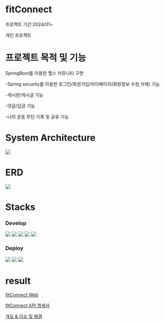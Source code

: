 # fitConnect
프로젝트 기간:2024/01~

개인 프로젝트

# 프로젝트 목적 및 기능
SpringBoot를 이용한 헬스 커뮤니티 구현

-Spring security를 이용한 로그인/회원가입/마이페이지(회원정보 수정,삭제) 기능

-게시판/게시글 기능

-댓글/답글 기능

-나의 운동 루틴 기록 및 공유 기능

# System Architecture
<img src="https://github.com/Jaehyunnnlee/fitConnect/assets/117609943/8b0f67a7-5ea3-4147-8774-13f29858ee28">

# ERD
<img src="https://github.com/Jaehyunnnlee/fitConnect/assets/117609943/8eae6dfa-ad21-421f-a9b5-bf455a202abc">

# Stacks

### Develop
<img src="https://img.shields.io/badge/springBoot-6DB33F?style=for-the-badge&logo=springBoot&logoColor=white"> <img src="https://img.shields.io/badge/springsecurity-6DB33F?style=for-the-badge&logo=springsecurity&logoColor=white"> <img src="https://img.shields.io/badge/mysql-4479A1?style=for-the-badge&logo=mysql&logoColor=white">  <img src="https://img.shields.io/badge/html5-E34F26?style=for-the-badge&logo=html5&logoColor=white"> <img src="https://img.shields.io/badge/css3-1572B6?style=for-the-badge&logo=css3&logoColor=white"> 

### Deploy
<img src="https://img.shields.io/badge/amazon ec2-FF9900?style=for-the-badge&logo=amazonec2&logoColor=white"> <img src="https://img.shields.io/badge/amazon rds-527FFF?style=for-the-badge&logo=amazonrds&logoColor=white"> <img src="https://img.shields.io/badge/ubuntu-E95420?style=for-the-badge&logo=ubuntu&logoColor=white">

# result

[fitConnect Web](http://18.224.105.242:8081)

[fitConnect API 명세서](https://documenter.getpostman.com/view/32546490/2sA35EZ2k4)

[개요 & 이슈 및 해결](https://uttermost-forger-7ef.notion.site/fitConnect-ff17dec45d8a4ef3ba3fb71f80a23955?pvs=4)

<!-- ###### 메인페이지(로그인 전)
<img src="https://github.com/Jaehyunnnlee/fitConnect/assets/117609943/645d80a3-030b-4977-8f75-8fa29a7e5394" width="600" height="400">

<details>
<summary>결과물 더보기</summary>
  
###### 메인페이지(로그인 후)
<img src="https://github.com/Jaehyunnnlee/fitConnect/assets/117609943/1c0e32eb-cf9e-41c4-90f0-d20497bd7f6a" width="600" height="400">

###### 마이페이지
<img src="https://github.com/Jaehyunnnlee/fitConnect/assets/117609943/cfadb724-ec4c-452c-b69d-a884a19104bf" width="600" height="400">

###### 게시판
<img src="https://github.com/Jaehyunnnlee/fitConnect/assets/117609943/bcbe8edb-fd85-4a4d-8a2a-303d8faafde8" width="600" height="400">

###### 게시글&댓글
<img src="https://github.com/Jaehyunnnlee/fitConnect/assets/117609943/9644a729-5e09-4258-91e1-9c63a23cfe7d" width="600" height="400">

###### 답글
<img src="https://github.com/Jaehyunnnlee/fitConnect/assets/117609943/751f5f4f-c798-41b9-8e0e-250d538e92b0" width="600" height="400">

</details> -->
